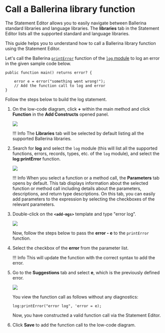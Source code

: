 # Call a Ballerina library function

The Statement Editor allows you to easily navigate between Ballerina standard libraries and language libraries. The **libraries** tab in the Statement Editor lists all the supported standard and language libraries.

This guide helps you to understand how to call a Ballerina library function using the Statement Editor.

Let's call the Ballerina [`printError`](https://lib.ballerina.io/ballerina/log/2.5.0/functions#printError) function of the [`log` module](https://lib.ballerina.io/ballerina/log/2.5.0) to log an error in the given sample code below.

```
public function main() returns error? {

    error e = error("something went wrong!");
    // Add the function call to log and error
}

```

Follow the steps below to build the log statement.

1. On the low-code diagram, click **+** within the main method and click **Function** in the **Add Constructs** opened panel.
        
    <img src="https://wso2.com/ballerina/vscode/docs/img/statement-editor/add-function-statement.gif" class="cInlineImage-half"/>

    !!! Info 
        The **Libraries** tab will be selected by default listing all the supported Ballerina libraries.

2. Search for **log** and select the `log` module (this will list all the supported functions, errors, records, types, etc. of the `log` module), and select the **log:printError** function.

    <img src="https://wso2.com/ballerina/vscode/docs/img/statement-editor/select-printError.gif" class="cInlineImage-half"/>

    !!! Info 
        When you select a function or a method call, the **Parameters** tab opens by default. This tab displays information about the selected function or method call including details about the parameters, descriptions, and return type descriptions. On this tab, you can easily add parameters to the expression by selecting the checkboxes of the relevant parameters.

3. Double-click on the **`<add-mgs>`** template and type "error log".

    <img src="https://wso2.com/ballerina/vscode/docs/img/statement-editor/update-error-msg.gif" class="cInlineImage-half"/>

    Now, follow the steps below to pass the **error - e** to the `printError` function.

4. Select the checkbox of the **error** from the parameter list. 

    !!! Info 
        This will update the function with the correct syntax to add the error.

5. Go to the **Suggestions** tab and select **e**, which is the previously defined error.

    <img src="https://wso2.com/ballerina/vscode/docs/img/statement-editor/add-error-cause.gif" class="cInlineImage-half"/>

    You view the function call as follows without any diagnostics:

    ```
    log:printError("error log", 'error = e);
    ```
    
    Now, you have constructed a valid function call via the Statement Editor.

6. Click **Save** to add the function call to the low-code diagram.
